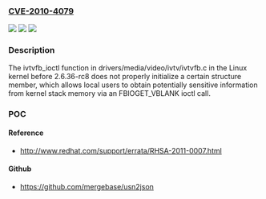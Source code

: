 ### [CVE-2010-4079](https://cve.mitre.org/cgi-bin/cvename.cgi?name=CVE-2010-4079)
![](https://img.shields.io/static/v1?label=Product&message=n%2Fa&color=blue)
![](https://img.shields.io/static/v1?label=Version&message=n%2Fa&color=blue)
![](https://img.shields.io/static/v1?label=Vulnerability&message=n%2Fa&color=brighgreen)

### Description

The ivtvfb_ioctl function in drivers/media/video/ivtv/ivtvfb.c in the Linux kernel before 2.6.36-rc8 does not properly initialize a certain structure member, which allows local users to obtain potentially sensitive information from kernel stack memory via an FBIOGET_VBLANK ioctl call.

### POC

#### Reference
- http://www.redhat.com/support/errata/RHSA-2011-0007.html

#### Github
- https://github.com/mergebase/usn2json


